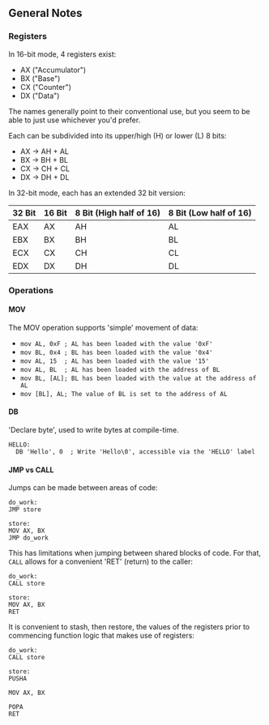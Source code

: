 ## General Notes

### Registers

In 16-bit mode, 4 registers exist:
* AX ("Accumulator")
* BX ("Base")
* CX ("Counter")
* DX ("Data")

The names generally point to their conventional use, but you seem to be able to just use whichever you'd prefer.

Each can be subdivided into its upper/high (H) or lower (L) 8 bits:
* AX -> AH + AL
* BX -> BH + BL
* CX -> CH + CL
* DX -> DH + DL

In 32-bit mode, each has an extended 32 bit version:

| 32 Bit | 16 Bit | 8 Bit (High half of 16) | 8 Bit (Low half of 16) |
| ---- | ---- | ---- | ---- |
| EAX | AX | AH | AL |
| EBX | BX | BH | BL |
| ECX | CX | CH | CL |
| EDX | DX | DH | DL |

### Operations

#### MOV

The MOV operation supports 'simple' movement of data:
* `mov AL, 0xF ; AL has been loaded with the value '0xF'`
* `mov BL, 0x4 ; BL has been loaded with the value '0x4'`
* `mov AL, 15  ; AL has been loaded with the value '15'`
* `mov AL, BL  ; AL has been loaded with the address of BL`
* `mov BL, [AL]; BL has been loaded with the value at the address of AL`
* `mov [BL], AL; The value of BL is set to the address of AL`

#### DB

'Declare byte', used to write bytes at compile-time.

```
HELLO:
  DB 'Hello', 0  ; Write 'Hello\0', accessible via the 'HELLO' label
```

#### JMP vs CALL

Jumps can be made between areas of code:

```
do_work:
JMP store

store:
MOV AX, BX
JMP do_work
```

This has limitations when jumping between shared blocks of code. For that, `CALL` allows for a convenient 'RET' (return) to the caller:

```
do_work:
CALL store

store:
MOV AX, BX
RET
```

It is convenient to stash, then restore, the values of the registers prior to commencing function logic that makes use of registers:

```
do_work:
CALL store

store:
PUSHA

MOV AX, BX

POPA
RET
```
